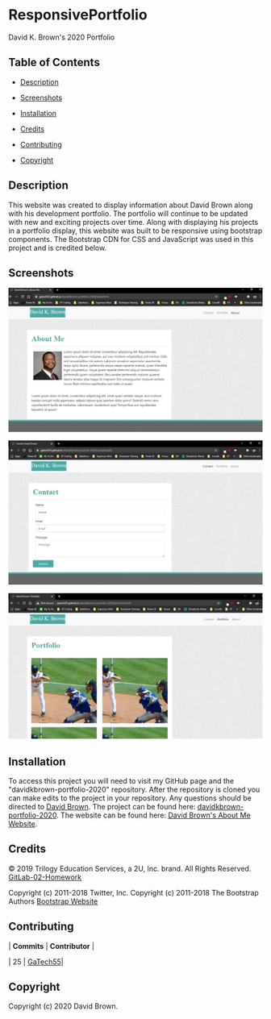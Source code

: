 # ResponsivePortfolio

David K. Brown's 2020 Portfolio

## Table of Contents

- [Description](#description)

- [Screenshots](#screenshots)

- [Installation](#installation)

- [Credits](#credits)

- [Contributing](#contributing)

- [Copyright](#copyright)

## Description

This website was created to display information about David Brown along with his development portfolio. The portfolio will continue to be updated with new and exciting projects over time. Along with displaying his projects in a portfolio display, this website was built to be responsive using bootstrap components. The Bootstrap CDN for CSS and JavaScript was used in this project and is credited below.

## Screenshots

![DavidBrownAboutMe](./Assests/DavidBrownAboutMe.JPG)

![DavidBrownContact](./Assests/DavidBrownContact.JPG)

![DavidBrownPortfolio](./Assests/DavidBrownPortfolio.JPG)

## Installation

To access this project you will need to visit my GitHub page and the "davidkbrown-portfolio-2020" repository. After the repository is cloned you can make edits to the project in your repository. Any questions should be directed to [David Brown](mailto:gatech55@gmail.com). The project can be found here: [davidkbrown-portfolio-2020](https://github.com/GaTech55/davidkbrown-portfolio-2020). The website can be found here: [David Brown's About Me Website](https://gatech55.github.io/davidkbrown-portfolio-2020/index.html).

## Credits

© 2019 Trilogy Education Services, a 2U, Inc. brand. All Rights Reserved.
[GitLab-02-Homework](https://gt.bootcampcontent.com/GT-Coding-Boot-Camp/gt-inc-fsf-pt-08-2020-u-c/tree/master/02-CSS-Bootstrap/02-Homework)

Copyright (c) 2011-2018 Twitter, Inc.
Copyright (c) 2011-2018 The Bootstrap Authors
[Bootstrap Website](https://getbootstrap.com/)

## Contributing

| **Commits** | **Contributor** |

| 25 | [GaTech55](https://github.com/GaTech55)|

## Copyright

Copyright (c) 2020 David Brown.
